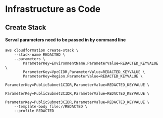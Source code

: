# Infrastructure as Code

## Create Stack

#### Serval parameters need to be passed in by command line

```
aws cloudformation create-stack \
    --stack-name REDACTED \
    --parameters \
        ParameterKey=EnvironmentName,ParameterValue=REDACTED_KEYVALUE \
        ParameterKey=VpcCIDR,ParameterValue=REDACTED_KEYVALUE \
        ParameterKey=Region,ParameterValue=REDACTED_KEYVALUE \
        ParameterKey=PublicSubnet1CIDR,ParameterValue=REDACTED_KEYVALUE \
        ParameterKey=PublicSubnet2CIDR,ParameterValue=REDACTED_KEYVALUE \
        ParameterKey=PublicSubnet3CIDR,ParameterValue=REDACTED_KEYVALUE \
    --template-body file://REDACTED \
    --profile REDACTED
```
